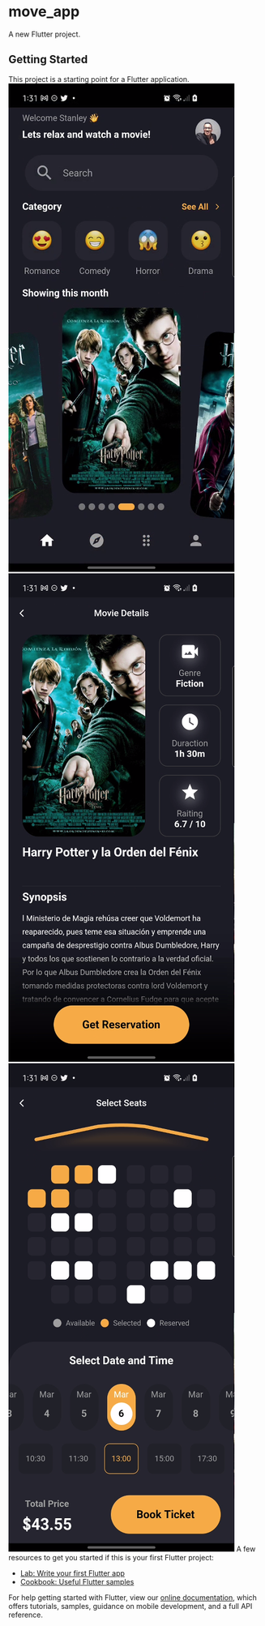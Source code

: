 # move_app

A new Flutter project.

## Getting Started

This project is a starting point for a Flutter application.
<img src='page1.png'>
<img src='page2.png'>
<img src='page3.png'>
A few resources to get you started if this is your first Flutter project:

- [Lab: Write your first Flutter app](https://flutter.dev/docs/get-started/codelab)
- [Cookbook: Useful Flutter samples](https://flutter.dev/docs/cookbook)

For help getting started with Flutter, view our
[online documentation](https://flutter.dev/docs), which offers tutorials,
samples, guidance on mobile development, and a full API reference.
